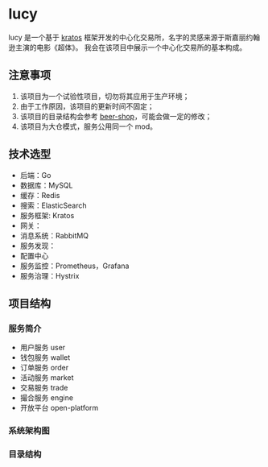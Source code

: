 # lucy

lucy 是一个基于 [kratos](https://github.com/go-kratos/kratos) 框架开发的中心化交易所，名字的灵感来源于斯嘉丽约翰逊主演的电影《超体》。
我会在该项目中展示一个中心化交易所的基本构成。

## 注意事项
1. 该项目为一个试验性项目，切勿将其应用于生产环境；
2. 由于工作原因，该项目的更新时间不固定；
3. 该项目的目录结构会参考 [beer-shop](https://github.com/go-kratos/beer-shop)，可能会做一定的修改；
4. 该项目为大仓模式，服务公用同一个 mod。

## 技术选型


* 后端：Go
* 数据库：MySQL
* 缓存：Redis
* 搜索：ElasticSearch
* 服务框架: Kratos
* 网关：
* 消息系统：RabbitMQ
* 服务发现：
* 配置中心
* 服务监控：Prometheus，Grafana
* 服务治理：Hystrix


## 项目结构
### 服务简介
- 用户服务 user
- 钱包服务 wallet
- 订单服务 order
- 活动服务 market
- 交易服务 trade
- 撮合服务 engine
- 开放平台 open-platform


### 系统架构图

### 目录结构


